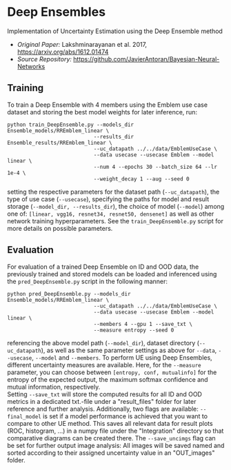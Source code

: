 # Deep Ensembles
Implementation of Uncertainty Estimation using the Deep Ensemble method

- _Original Paper:_ Lakshminarayanan et al. 2017, https://arxiv.org/abs/1612.01474 
- _Source Repository:_ https://github.com/JavierAntoran/Bayesian-Neural-Networks 

## Training
To train a Deep Ensemble with 4 members using the Emblem use case dataset and storing the best model weights for later inference, run:

```
python train_DeepEnsemble.py --models_dir Ensemble_models/RREmblem_linear \
                            --results_dir Ensemble_results/RREmblem_linear \
                            --uc_datapath ../../data/EmblemUseCase \
                            --data usecase --usecase Emblem --model linear \
                            --num 4 --epochs 30 --batch_size 64 --lr 1e-4 \
                            --weight_decay 1 --aug --seed 0
```
setting the respective parameters for the dataset path (```--uc_datapath```), the type of use case (```--usecase```), specifying the paths for model and result storage (```--model_dir, --results_dir```), the choice of model (```--model```) among one of: ```[linear, vgg16, resnet34, resnet50, densenet]``` as well as other network training hyperparameters. See the ```train_DeepEnsemble.py``` script for more details on possible parameters.


## Evaluation
For evaluation of a trained Deep Ensemble on ID and OOD data, the previously trained and stored models can be loaded and inferenced using the ```pred_DeepEnsemble.py``` script in the following manner:
```
python pred_DeepEnsemble.py --models_dir Ensemble_models/RREmblem_linear \
                            --uc_datapath ../../data/EmblemUseCase \
                            --data usecase --usecase Emblem --model linear \
                            --members 4 --gpu 1 --save_txt \
                            --measure entropy --seed 0
```
referencing the above model path  (```--model_dir```), dataset directory (```--uc_datapath```), as well as the same parameter settings as above for ```--data```, ```--usecase```, ```--model``` and ```--members```. To perform UE using Deep Ensembles, different uncertainty measures are available. Here, for the ```--measure``` parameter, you can choose between ```[entropy, conf, mutualinfo]``` for the entropy of the expected output, the maximum softmax confidence and mutual information, respectively. \
Setting ```--save_txt``` will store the computed results for all ID and OOD metrics in a dedicated txt.-file under a "result_files" folder for later reference and further analysis. Additionally, two flags are available: ```--final_model``` is set if a model performance is achieved that you want to compare to other UE method. This saves all relevant data for result plots (ROC, histogram, ...) in a numpy file under the "Integration" directory so that comparative diagrams can be created there. The ```--save_uncimgs``` flag can be set for further output image analysis: All images will be saved named and sorted according to their assigned uncertainty value in an "OUT_images" folder.